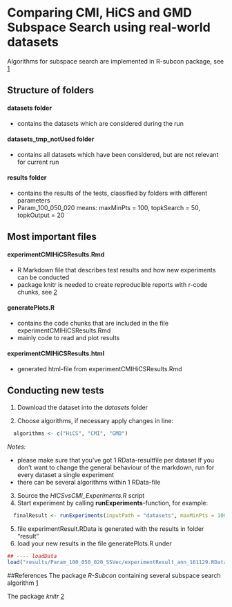 
# Comparing CMI, HiCS and GMD Subspace Search using real-world datasets

Algorithms for subspace search are implemented in R-subcon package, see [1]

## Structure of folders

#### datasets folder
- contains the datasets which are considered during the run

#### datasets_tmp_notUsed folder
- contains all datasets which have been considered, but are not relevant for current run

#### results folder
- contains the results of the tests, classified by folders with different parameters
-	Param_100_050_020 means: maxMinPts = 100, topkSearch = 50, topkOutput = 20


## Most important files

#### experimentCMIHiCSResults.Rmd 
-	R Markdown file that describes test results and how new experiments can be conducted
-	package knitr is needed to create reproducible reports with r-code chunks, see [2]


#### generatePlots.R
-	contains the code chunks that are included in the file experimentCMIHiCSResults.Rmd
-	mainly code to read and plot results

#### experimentCMIHiCSResults.html  
-	generated html-file from experimentCMIHiCSResults.Rmd

## Conducting new tests
1. Download the dataset into the *datasets* folder

2. Choose algorithms, if necessary apply changes in line:
```R
  algorithms <- c("HiCS", "CMI", "GMD")
```  
*Notes:*
-	please make sure that you've got 1 RData-resultfile per dataset
  If you don’t want to change the general behaviour of the markdown, run for every dataset a single experiment
-	there can be several algorithms within 1 RData-file

3. Source the *HICSvsCMI_Experiments.R* script
4. Start experiment by calling **runExperiments**-function, for example:
```R
  finalResult <- runExperiments(inputPath = "datasets", maxMinPts = 100, numCores=1, topkSearch = 500, topkOutput = 100)
```

5. file experimentResult.RData is generated with the results in folder “result” 
6. load your new results in the file  generatePlots.R under 
```R
## ---- loadData
load("results/Param_100_050_020_SSVec/experimentResult_ann_161129.RData")
```



##References
The package *R-Subcon* containing several subspace search algorithm [1]

The package *knitr* [2] 

[1]: https://github.com/holtri/Rsubcon
[2]: https://cran.r-project.org/web/packages/knitr/index.html


